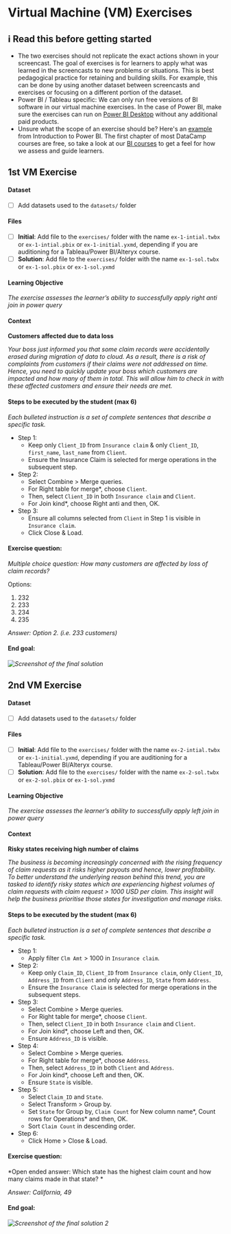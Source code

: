 # Virtual Machine (VM) Exercises

## :information_source: Read this before getting started
- The two exercises should not replicate the exact actions shown in your screencast. The goal of exercises is for learners to apply what was learned in the screencasts to new problems or situations. This is best pedagogical practice for retaining and building skills. For example, this can be done by using another dataset between screencasts and exercises or focusing on a different portion of the dataset.
- Power BI / Tableau specific: We can only run free versions of BI software in our virtual machine exercises. In the case of Power BI, make sure the exercises can run on [Power BI Desktop](https://powerbi.microsoft.com/en-us/desktop/) without any additional paid products. 
- Unsure what the scope of an exercise should be? Here's an [example](https://campus.datacamp.com/courses/introduction-to-power-bi/getting-started-with-power-bi?ex=14) from Introduction to Power BI. The first chapter of most DataCamp courses are free, so take a look at our [BI courses](https://learn.datacamp.com/courses?technologies=Tableau&technologies=Power%20BI) to get a feel for how we assess and guide learners.

## 1st VM Exercise

#### Dataset

- [ ] Add datasets used to the `datasets/` folder

#### Files

- [ ] **Initial**: Add file to the `exercises/`  folder with the name `ex-1-intial.twbx` or `ex-1-intial.pbix` or `ex-1-initial.yxmd`, depending if you are auditioning for a Tableau/Power BI/Alteryx course.
- [ ] **Solution**: Add file to the `exercises/`  folder with the name `ex-1-sol.twbx` or `ex-1-sol.pbix` or `ex-1-sol.yxmd`

#### Learning Objective

*The exercise assesses the learner’s ability to successfully apply right anti join in power query*

#### Context

**Customers affected due to data loss**

*Your boss just informed you that some claim records were accidentally erased during migration of data to cloud. As a result, there is a risk of complaints from customers if their claims were not addressed on time. Hence, you need to quickly update your boss which customers are impacted and how many of them in total. This will allow him to check in with these affected customers and ensure their needs are met.*

#### Steps to be executed by the student (max 6)

*Each bulleted instruction is a set of complete sentences that describe a specific task.*

- Step 1: 
    * Keep only `Client_ID` from `Insurance claim` & only `Client_ID`, `first_name`, `last_name` from `Client`.
    * Ensure the Insurance Claim is selected for merge operations in the subsequent step.
- Step 2: 
    * Select Combine > Merge queries.
    * For Right table for merge*, choose `Client`.
    * Then, select `Client_ID` in both `Insurance claim` and `Client`.
    * For Join kind*, choose Right anti and then, OK.
- Step 3:
    * Ensure all columns selected from `Client` in Step 1 is visible in `Insurance claim`.
    * Click Close & Load.

#### Exercise question:
*Multiple choice question: How many customers are affected by loss of claim records?* 

Options:
1. 232
2. 233 
3. 234
4. 235

*Answer: Option 2. (i.e. 233 customers)*

#### End goal:

*![Screenshot of the final solution](exercises/ex-1-end-goal.png)*

## 2nd VM Exercise

#### Dataset

- [ ] Add datasets used to the `datasets/` folder

#### Files

- [ ] **Initial**: Add file to the `exercises/`  folder with the name `ex-2-intial.twbx` or `ex-1-initial.yxmd`, depending if you are auditioning for a Tableau/Power BI/Alteryx course.
- [ ] **Solution**: Add file to the `exercises/`  folder with the name `ex-2-sol.twbx` or `ex-2-sol.pbix` or `ex-1-sol.yxmd`

#### Learning Objective

*The exercise assesses the learner’s ability to successfully apply left join in power query*

#### Context

**Risky states receiving high number of claims**

*The business is becoming increasingly concerned with the rising frequency of claim requests as it risks higher payouts and hence, lower profitability. To better understand the underlying reason behind this trend, you are tasked to identify risky states which are experiencing highest volumes of claim requests with claim request > 1000 USD per claim. This insight will help the business prioritise those states for investigation and manage risks.*

#### Steps to be executed by the student (max 6)

*Each bulleted instruction is a set of complete sentences that describe a specific task.*

- Step 1:
    * Apply filter `Clm Amt` > 1000 in `Insurance claim`.
- Step 2: 
    * Keep only `Claim_ID`, `Client_ID` from `Insurance claim`, only `Client_ID`, `Address_ID` from `Client` and only `Address_ID`, `State` from `Address`.
    * Ensure the `Insurance Claim` is selected for merge operations in the subsequent steps.
- Step 3: 
    * Select Combine > Merge queries.
    * For Right table for merge*, choose `Client`.
    * Then, select `Client_ID` in both `Insurance claim` and `Client`.
    * For Join kind*, choose Left and then, OK.
    * Ensure `Address_ID` is visible.
- Step 4: 
    * Select Combine > Merge queries.
    * For Right table for merge*, choose `Address`.
    * Then, select `Address_ID` in both `Client` and `Address`.
    * For Join kind*, choose Left and then, OK.
    * Ensure `State` is visible.
- Step 5: 
    * Select `Claim_ID` and `State`. 
    * Select Transform > Group by.
    * Set `State` for Group by, `Claim Count` for New column name*, Count rows for Operations* and then, OK. 
    * Sort `Claim Count` in descending order.
- Step 6:
    * Click Home > Close & Load.


#### Exercise question:
*Open ended answer: Which state has the highest claim count and how many claims made in that state? *

*Answer: California, 49*

#### End goal:

*![Screenshot of the final solution 2](exercises/ex-2-end-goal.png)*

